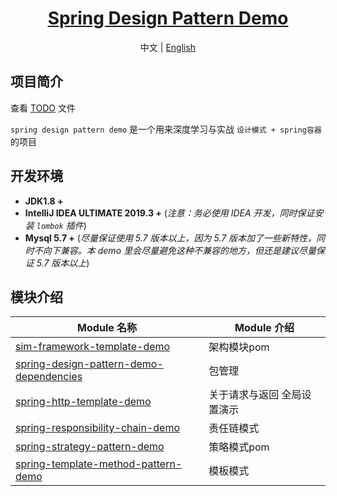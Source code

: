 # 
<h1 align="center"><a href="https://github.com/YuanSim/" target="_blank">Spring Design Pattern Demo</a></h1>


<p align="center">
  <span>中文 | <a href="./README.en.md">English</a></span>
</p>



## 项目简介

查看 [TODO](./TODO.md) 文件

`spring design pattern demo` 是一个用来深度学习与实战 `设计模式 + spring容器` 的项目

## 开发环境

- **JDK1.8 +**
- **IntelliJ IDEA ULTIMATE 2019.3 +** (*注意：务必使用 IDEA 开发，同时保证安装 `lombok` 插件*)
- **Mysql 5.7 +** (*尽量保证使用 5.7 版本以上，因为 5.7 版本加了一些新特性，同时不向下兼容。本 demo 里会尽量避免这种不兼容的地方，但还是建议尽量保证 5.7 版本以上*)

## 模块介绍

| Module 名称                                                  | Module 介绍                                                    |
| ------------------------------------------------------------ | ------------------------------------------------------------ |
| [sim-framework-template-demo](./sim-framework-template-demo) | 架构模块pom                                                       |
| [spring-design-pattern-demo-dependencies](./spring-design-pattern-demo-dependencies)|   包管理                               |
| [spring-http-template-demo](./spring-http-template-demo) | 关于请求与返回 全局设置演示                                             |
| [spring-responsibility-chain-demo](./spring-responsibility-chain-demo)|   责任链模式                                           |
| [spring-strategy-pattern-demo](./spring-strategy-pattern-demo)|   策略模式pom                                                 |                                        |
| [spring-template-method-pattern-demo](./spring-template-method-pattern-demo)|   模板模式                      |
